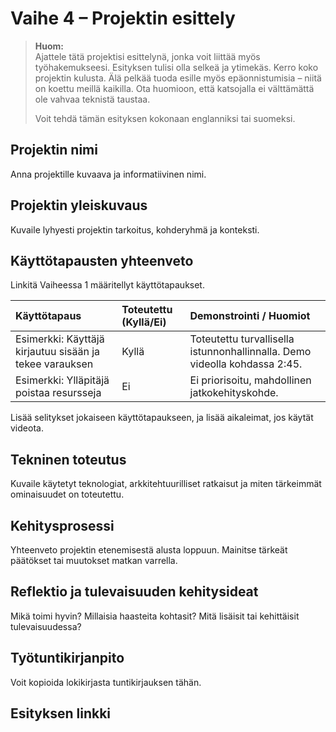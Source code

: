 # Vaihe 4 – Projektin esittely

> **Huom:**  
> Ajattele tätä projektisi esittelynä, jonka voit liittää myös työhakemukseesi. Esityksen tulisi olla selkeä ja ytimekäs. Kerro koko projektin kulusta. Älä pelkää tuoda esille myös epäonnistumisia – niitä on koettu meillä kaikilla. Ota huomioon, että katsojalla ei välttämättä ole vahvaa teknistä taustaa.
>
> Voit tehdä tämän esityksen kokonaan englanniksi tai suomeksi.

## Projektin nimi
Anna projektille kuvaava ja informatiivinen nimi.

## Projektin yleiskuvaus
Kuvaile lyhyesti projektin tarkoitus, kohderyhmä ja konteksti.

## Käyttötapausten yhteenveto
Linkitä Vaiheessa 1 määritellyt käyttötapaukset.

| Käyttötapaus | Toteutettu (Kyllä/Ei) | Demonstrointi / Huomiot |
| :--- | :--- | :--- |
| Esimerkki: Käyttäjä kirjautuu sisään ja tekee varauksen | Kyllä | Toteutettu turvallisella istunnonhallinnalla. Demo videolla kohdassa 2:45. |
| Esimerkki: Ylläpitäjä poistaa resursseja | Ei | Ei priorisoitu, mahdollinen jatkokehityskohde. |

Lisää selitykset jokaiseen käyttötapaukseen, ja lisää aikaleimat, jos käytät videota.

## Tekninen toteutus
Kuvaile käytetyt teknologiat, arkkitehtuurilliset ratkaisut ja miten tärkeimmät ominaisuudet on toteutettu.

## Kehitysprosessi
Yhteenveto projektin etenemisestä alusta loppuun. Mainitse tärkeät päätökset tai muutokset matkan varrella.

## Reflektio ja tulevaisuuden kehitysideat
Mikä toimi hyvin? Millaisia haasteita kohtasit? Mitä lisäisit tai kehittäisit tulevaisuudessa?

## Työtuntikirjanpito
Voit kopioida lokikirjasta tuntikirjauksen tähän.


## Esityksen linkki
